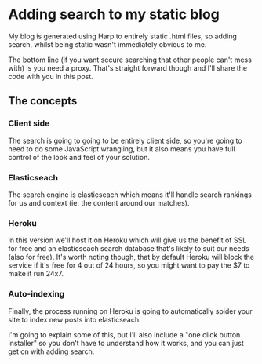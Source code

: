 # Adding search to my static blog

My blog is generated using Harp to entirely static .html files, so adding search, whilst being static wasn't immediately obvious to me.

The bottom line (if you want secure searching that other people can't mess with) is you need a proxy. That's straight forward though and I'll share the code with you in this post.

## The concepts

### Client side

The search is going to going to be entirely client side, so you're going to need to do some JavaScript wrangling, but it also means you have full control of the look and feel of your solution.

### Elasticseach

The search engine is elasticseach which means it'll handle search rankings for us and context (ie. the content around our matches).

### Heroku

In this version we'll host it on Heroku which will give us the benefit of SSL for free and an elasticseach search database that's likely to suit our needs (also for free). It's worth noting though, that by default Heroku will block the service if it's free for 4 out of 24 hours, so you might want to pay the $7 to make it run 24x7.

### Auto-indexing

Finally, the process running on Heroku is going to automatically spider your site to index new posts into elasticseach.

I'm going to explain some of this, but I'll also include a "one click button installer" so you don't have to understand how it works, and you can just get on with adding search.

